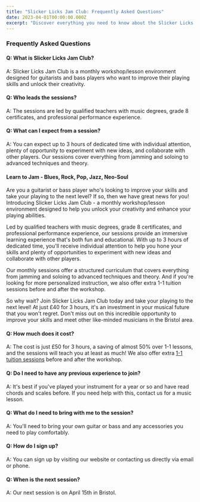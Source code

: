 ```yaml
---
title: "Slicker Licks Jam Club: Frequently Asked Questions"
date: 2023-04-01T00:00:00.000Z
excerpt: "Discover everything you need to know about the Slicker Licks Jam Club, a monthly workshop for guitarists and bass players to improve their skills and unlock creativity."
---
```


### Frequently Asked Questions

#### Q: What is Slicker Licks Jam Club?

A: Slicker Licks Jam Club is a monthly workshop/lesson environment designed for guitarists and bass players who want to improve their playing skills and unlock their creativity.

#### Q: Who leads the sessions?

A: The sessions are led by qualified teachers with music degrees, grade 8 certificates, and professional performance experience.

#### Q: What can I expect from a session?

A: You can expect up to 3 hours of dedicated time with individual attention, plenty of opportunity to experiment with new ideas, and collaborate with other players. Our sessions cover everything from jamming and soloing to advanced techniques and theory.

#### Learn to Jam - Blues, Rock, Pop, Jazz, Neo-Soul

Are you a guitarist or bass player who's looking to improve your skills and take your playing to the next level? If so, then we have great news for you! Introducing Slicker Licks Jam Club - a monthly workshop/lesson environment designed to help you unlock your creativity and enhance your playing abilities.

Led by qualified teachers with music degrees, grade 8 certificates, and professional performance experience, our sessions provide an immersive learning experience that's both fun and educational. With up to 3 hours of dedicated time, you'll receive individual attention to help you hone your skills and plenty of opportunities to experiment with new ideas and collaborate with other players.

Our monthly sessions offer a structured curriculum that covers everything from jamming and soloing to advanced techniques and theory. And if you're looking for more personalized instruction, we also offer extra 1-1 tuition sessions before and after the workshop.

So why wait? Join Slicker Licks Jam Club today and take your playing to the next level! At just £40 for 3 hours, it's an investment in your musical future that you won't regret. Don't miss out on this incredible opportunity to improve your skills and meet other like-minded musicians in the Bristol area.

#### Q: How much does it cost?

A: The cost is just £50 for 3 hours, a saving of almost 50% over 1-1 lessons, and the sessions will teach you at least as much! We also offer extra [1-1 tuition sessions](https://musomatch.tempomobile.co.uk/blog/guitar-lessons-bristol) before and after the workshop.

#### Q: Do I need to have any previous experience to join?

A: It's best if you've played your instrument for a year or so and have read chords and scales before. If you need help with this, contact us for a music lesson.

#### Q: What do I need to bring with me to the session?

A: You'll need to bring your own guitar or bass and any accessories you need to play comfortably.

#### Q: How do I sign up?

A: You can sign up by visiting our website or contacting us directly via email or phone.

#### Q: When is the next session?

A: Our next session is on April 15th in Bristol.
